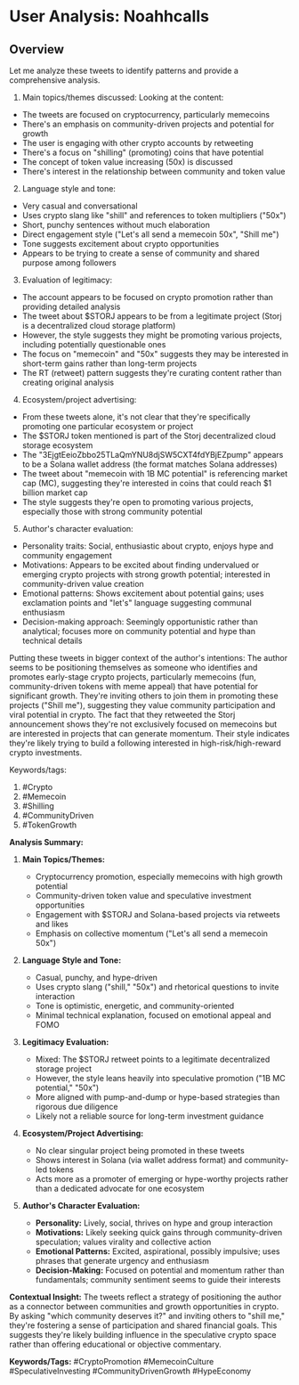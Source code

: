 # User Analysis: Noahhcalls

## Overview

<think>
Let me analyze these tweets to identify patterns and provide a comprehensive analysis.

1. Main topics/themes discussed:
Looking at the content:
- The tweets are focused on cryptocurrency, particularly memecoins
- There's an emphasis on community-driven projects and potential for growth
- The user is engaging with other crypto accounts by retweeting
- There's a focus on "shilling" (promoting) coins that have potential
- The concept of token value increasing (50x) is discussed
- There's interest in the relationship between community and token value

2. Language style and tone:
- Very casual and conversational
- Uses crypto slang like "shill" and references to token multipliers ("50x")
- Short, punchy sentences without much elaboration
- Direct engagement style ("Let's all send a memecoin 50x", "Shill me")
- Tone suggests excitement about crypto opportunities
- Appears to be trying to create a sense of community and shared purpose among followers

3. Evaluation of legitimacy:
- The account appears to be focused on crypto promotion rather than providing detailed analysis
- The tweet about $STORJ appears to be from a legitimate project (Storj is a decentralized cloud storage platform)
- However, the style suggests they might be promoting various projects, including potentially questionable ones
- The focus on "memecoin" and "50x" suggests they may be interested in short-term gains rather than long-term projects
- The RT (retweet) pattern suggests they're curating content rather than creating original analysis

4. Ecosystem/project advertising:
- From these tweets alone, it's not clear that they're specifically promoting one particular ecosystem or project
- The $STORJ token mentioned is part of the Storj decentralized cloud storage ecosystem
- The "3EjgtEeioZbbo25TLaQmYNU8djSW5CXT4fdYBjEZpump" appears to be a Solana wallet address (the format matches Solana addresses)
- The tweet about "memecoin with 1B MC potential" is referencing market cap (MC), suggesting they're interested in coins that could reach $1 billion market cap
- The style suggests they're open to promoting various projects, especially those with strong community potential

5. Author's character evaluation:
- Personality traits: Social, enthusiastic about crypto, enjoys hype and community engagement
- Motivations: Appears to be excited about finding undervalued or emerging crypto projects with strong growth potential; interested in community-driven value creation
- Emotional patterns: Shows excitement about potential gains; uses exclamation points and "let's" language suggesting communal enthusiasm
- Decision-making approach: Seemingly opportunistic rather than analytical; focuses more on community potential and hype than technical details

Putting these tweets in bigger context of the author's intentions:
The author seems to be positioning themselves as someone who identifies and promotes early-stage crypto projects, particularly memecoins (fun, community-driven tokens with meme appeal) that have potential for significant growth. They're inviting others to join them in promoting these projects ("Shill me"), suggesting they value community participation and viral potential in crypto. The fact that they retweeted the Storj announcement shows they're not exclusively focused on memecoins but are interested in projects that can generate momentum. Their style indicates they're likely trying to build a following interested in high-risk/high-reward crypto investments.

Keywords/tags:
1. #Crypto
2. #Memecoin
3. #Shilling
4. #CommunityDriven
5. #TokenGrowth
</think>

**Analysis Summary:**

1. **Main Topics/Themes:**
   - Cryptocurrency promotion, especially memecoins with high growth potential
   - Community-driven token value and speculative investment opportunities
   - Engagement with $STORJ and Solana-based projects via retweets and likes
   - Emphasis on collective momentum ("Let's all send a memecoin 50x")

2. **Language Style and Tone:**
   - Casual, punchy, and hype-driven
   - Uses crypto slang ("shill," "50x") and rhetorical questions to invite interaction
   - Tone is optimistic, energetic, and community-oriented
   - Minimal technical explanation, focused on emotional appeal and FOMO

3. **Legitimacy Evaluation:**
   - Mixed: The $STORJ retweet points to a legitimate decentralized storage project
   - However, the style leans heavily into speculative promotion ("1B MC potential," "50x")
   - More aligned with pump-and-dump or hype-based strategies than rigorous due diligence
   - Likely not a reliable source for long-term investment guidance

4. **Ecosystem/Project Advertising:**
   - No clear singular project being promoted in these tweets
   - Shows interest in Solana (via wallet address format) and community-led tokens
   - Acts more as a promoter of emerging or hype-worthy projects rather than a dedicated advocate for one ecosystem

5. **Author's Character Evaluation:**
   - **Personality:** Lively, social, thrives on hype and group interaction
   - **Motivations:** Likely seeking quick gains through community-driven speculation; values virality and collective action
   - **Emotional Patterns:** Excited, aspirational, possibly impulsive; uses phrases that generate urgency and enthusiasm
   - **Decision-Making:** Focused on potential and momentum rather than fundamentals; community sentiment seems to guide their interests

**Contextual Insight:**
The tweets reflect a strategy of positioning the author as a connector between communities and growth opportunities in crypto. By asking "which community deserves it?" and inviting others to "shill me," they're fostering a sense of participation and shared financial goals. This suggests they're likely building influence in the speculative crypto space rather than offering educational or objective commentary.

**Keywords/Tags:**
#CryptoPromotion #MemecoinCulture #SpeculativeInvesting #CommunityDrivenGrowth #HypeEconomy